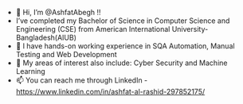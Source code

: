 - 👋 Hi, I’m @AshfatAbegh !!
-    I’ve completed my Bachelor of Science in Computer Science and Engineering (CSE) from American International University-Bangladesh(AIUB)
- 🌱 I have hands-on working experience in SQA Automation, Manual Testing and Web Development 
- 💞️ My areas of interest also include: Cyber Security and Machine Learning
- 📫 You can reach me through LinkedIn - https://www.linkedin.com/in/ashfat-al-rashid-297852175/

<!---
AshfatAbegh/AshfatAbegh is a ✨ special ✨ repository because its `README.md` (this file) appears on your GitHub profile.
You can click the Preview link to take a look at your changes.
--->
